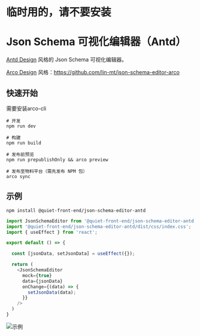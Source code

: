 # 临时用的，请不要安装

# Json Schema 可视化编辑器（Antd）

[Antd Design](https://ant.design/) 风格的 Json Schema 可视化编辑器。

[Arco Design](https://arco.design/) 风格：https://github.com/lin-mt/json-schema-editor-arco

## 快速开始
需要安装arco-cli
```
# 开发
npm run dev

# 构建
npm run build

# 发布前预览
npm run prepublishOnly && arco preview

# 发布至物料平台（需先发布 NPM 包）
arco sync
```

## 示例

```shell
npm install @quiet-front-end/json-schema-editor-antd
```

```typescript jsx
import JsonSchemaEditor from '@quiet-front-end/json-schema-editor-antd';
import '@quiet-front-end/json-schema-editor-antd/dist/css/index.css';
import { useEffect } from 'react';

export default () => {

  const [jsonData, setJsonData] = useEffect({});

  return (
    <JsonSchemaEditor
      mock={true}
      data={jsonData}
      onChange={(data) => {
        setJsonData(data);
      }}
    />
  )
}
```

![示例](./image/img.png)

